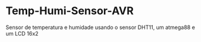 # Temp-Humi-Sensor-AVR
Sensor de temperatura e humidade usando o sensor DHT11, um atmega88 e um LCD 16x2
